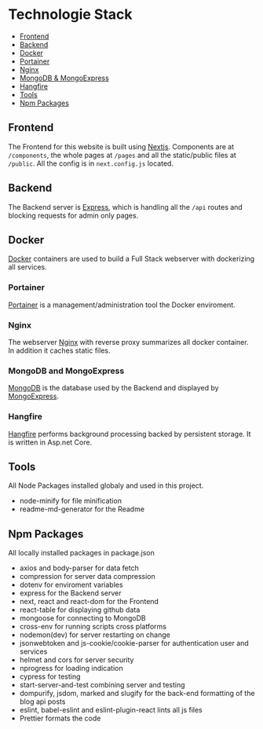 # Technologie Stack

- [Frontend](#frontend)
- [Backend](#backend)
- [Docker](#docker)
- [Portainer](#portainer)
- [Nginx](#nginx)
- [MongoDB & MongoExpress](#mongodb-and-mongoexpress)
- [Hangfire](#hangfire)
- [Tools](#tools)
- [Npm Packages](#npm-packages)

## Frontend

The Frontend for this website is built using [Nextjs](https://nextjs.org/). Components are at `/components`, the whole pages at `/pages` and all the static/public files at `/public`. All the config is in `next.config.js` located.

## Backend

The Backend server is [Express](https://expressjs.com/), which is handling all the `/api` routes and blocking requests for admin only pages.

## Docker

[Docker](https://www.docker.com/) containers are used to build a Full Stack webserver with dockerizing all services.

### Portainer

[Portainer](https://portainer.io/) is a management/administration tool the Docker enviroment.

### Nginx

The webserver [Nginx](https://www.nginx.com/) with reverse proxy summarizes all docker container. In addition it caches static files.

### MongoDB and MongoExpress

[MongoDB](https://mongodb.com/) is the database used by the Backend and displayed by [MongoExpress](https://github.com/mongo-express/mongo-express).

### Hangfire

[Hangfire](https://www.hangfire.io/) performs background processing backed by persistent storage. It is written in Asp.net Core.

## Tools

All Node Packages installed globaly and used in this project.

- node-minify for file minification
- readme-md-generator for the Readme

## Npm Packages

All locally installed packages in package.json

- axios and body-parser for data fetch
- compression for server data compression
- dotenv for enviroment variables
- express for the Backend server
- next, react and react-dom for the Frontend
- react-table for displaying github data
- mongoose for connecting to MongoDB
- cross-env for running scripts cross platforms
- nodemon(dev) for server restarting on change
- jsonwebtoken and js-cookie/cookie-parser for authentication user and services
- helmet and cors for server security
- nprogress for loading indication
- cypress for testing
- start-server-and-test combining server and testing
- dompurify, jsdom, marked and slugify for the back-end formatting of the blog api posts
- eslint, babel-eslint and eslint-plugin-react lints all js files
- Prettier formats the code
